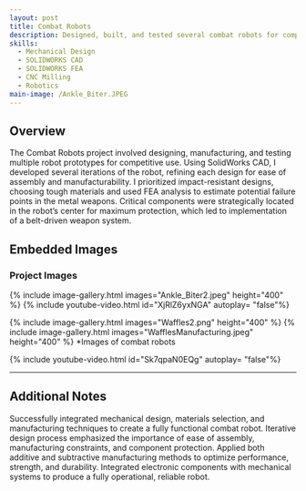 ```yaml
---
layout: post
title: Combat Robots
description: Designed, built, and tested several combat robots for competitions.  
skills: 
  - Mechanical Design
  - SOLIDWORKS CAD
  - SOLIDWORKS FEA
  - CNC Milling
  - Robotics
main-image: /Ankle_Biter.JPEG
---
```


## Overview
The Combat Robots project involved designing, manufacturing, and testing multiple robot prototypes for competitive use. Using SolidWorks CAD, I developed several iterations of the robot, refining each design for ease of assembly and manufacturability. I prioritized impact-resistant designs, choosing tough materials and used FEA analysis to estimate potential failure points in the metal weapons. Critical components were strategically located in the robot’s center for maximum protection, which led to implementation of a belt-driven weapon system.


## Embedded Images
### Project Images
{% include image-gallery.html images="Ankle_Biter2.jpeg" height="400" %}
{% include youtube-video.html id="XjRlZ6yxNGA" autoplay= "false"%}

{% include image-gallery.html images="Waffles2.png" height="400" %}
{% include image-gallery.html images="WafflesManufacturing.jpeg" height="400" %}
*Images of combat robots

{% include youtube-video.html id="Sk7qpaN0EQg" autoplay= "false"%}

---

## Additional Notes
Successfully integrated mechanical design, materials selection, and manufacturing techniques to create a fully functional combat robot.
Iterative design process emphasized the importance of ease of assembly, manufacturing constraints, and component protection.
Applied both additive and subtractive manufacturing methods to optimize performance, strength, and durability.
Integrated electronic components with mechanical systems to produce a fully operational, reliable robot.

